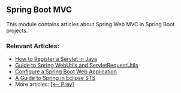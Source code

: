 ## Spring Boot MVC

This module contains articles about Spring Web MVC in Spring Boot projects.

### Relevant Articles:

- [How to Register a Servlet in Java](https://www.baeldung.com/register-servlet)
- [Guide to Spring WebUtils and ServletRequestUtils](https://www.baeldung.com/spring-webutils-servletrequestutils)
- [Configure a Spring Boot Web Application](https://www.baeldung.com/spring-boot-application-configuration)
- [A Guide to Spring in Eclipse STS](https://www.baeldung.com/eclipse-sts-spring)
- More articles: [[<-- Prev]](/spring-boot-modules/spring-boot-mvc-3)
